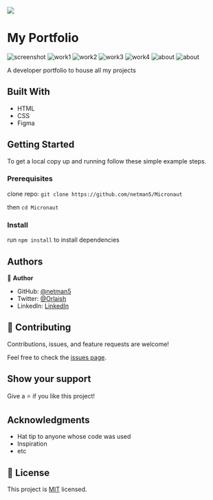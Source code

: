 ![](https://img.shields.io/badge/Microverse-blueviolet)

# My Portfolio

![screenshot](./images/portfolio.png)
![work1](./images/work1.png)
![work2](./images/work2.png)
![work3](./images/wk4.png)
![work4](./images/work3.png)
![about](./images/about.png)
![about](./images/contact-form.png)

A developer portfolio to house all my projects

## Built With

- HTML
- CSS
- Figma

## Getting Started

To get a local copy up and running follow these simple example steps.

### Prerequisites

clone repo: `git clone https://github.com/netman5/Micronaut`

then
`cd Micronaut`

### Install

run `npm install` to install dependencies

## Authors

👤 **Author**

- GitHub: [@netman5](https://github.com/netman5)
- Twitter: [@Orlaish](https://twitter.com/Orlaish)
- LinkedIn: [LinkedIn](https://www.linkedin.com/in/ola-ishola/)

## 🤝 Contributing

Contributions, issues, and feature requests are welcome!

Feel free to check the [issues page](../../issues/).

## Show your support

Give a ⭐️ if you like this project!

## Acknowledgments

- Hat tip to anyone whose code was used
- Inspiration
- etc

## 📝 License

This project is [MIT](./MIT.md) licensed.
